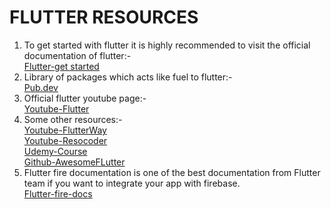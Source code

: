 # FLUTTER RESOURCES
1. To get started with flutter it is highly recommended to visit the official documentation of flutter:-<br>
[Flutter-get started](https://docs.flutter.dev/get-started)
2. Library of packages which acts like fuel to flutter:-<br>
[Pub.dev](https://pub.dev)
3. Official flutter youtube page:-<br>
[Youtube-Flutter](https://www.youtube.com/c/flutterdev)
4. Some other resources:-<br>
[Youtube-FlutterWay](https://www.youtube.com/c/TheFlutterWay)<br>
[Youtube-Resocoder](https://www.youtube.com/c/ResoCoder)<br>
[Udemy-Course](https://www.udemy.com/course/flutter-bootcamp-with-dart/?utm_source=adwords&utm_medium=udemyads&utm_campaign=GoogleFlutter_v.PROF_la.EN_cc.INDIA&utm_content=deal4584&utm_term=_._ag_113517923930_._ad_533221076099_._kw__._de_c_._dm__._pl__._ti_dsa-1184681151762_._li_9301263_._pd__._&matchtype=)<br>
[Github-AwesomeFLutter](https://github.com/Solido/awesome-flutter)<br>
5. Flutter fire documentation is one of the best documentation from Flutter team if you want to integrate your app with firebase.<br>
[Flutter-fire-docs](https://firebase.flutter.dev/docs/overview/)
